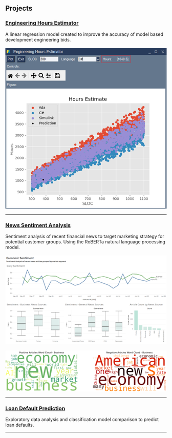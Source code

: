 ## Projects

### [Engineering Hours Estimator](https://github.com/MeghanPokorski/Engineering-Hours-Estimator)

A linear regression model created to improve the accuracy of model based development engineering bids.
<br>
<br>
<img src="assets/img/est-gui.png?raw=true"/>

---
### [News Sentiment Analysis](https://github.com/MeghanPokorski/News-Sentiment-Analysis)

Sentiment analysis of recent financial news to target marketing strategy for potential customer groups. Using the RoBERTa natural language processing model.
<br>
<br>
<img src="assets/img/dashboard.png?raw=true"/>
<br>
<br>
<img src="assets/img/business-wc.png?raw=true"/>

---
### [Loan Default Prediction](https://github.com/MeghanPokorski/Loan-Default-Prediction)

Exploratory data analysis and classification model comparison to predict loan defaults.

---

